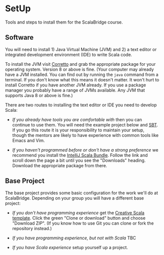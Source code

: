 # SetUp
Tools and steps to install them for the ScalaBridge course.

## Software

You will need to install 1) Java Virtual Machine (JVM) and 2) a text editor or integrated development environment (IDE) to write Scala code.

To install the JVM visit [Corretto][corretto] and grab the appropriate package for your operating system. Version 8 or above is fine. (Your computer may already have a JVM installed. You can find out by running the `java` command from a terminal. If you don't know what this means it doesn't matter. It won't hurt to install Corretto if you have another JVM already. If you use a package manager you probably have a range of JVMs available. Any JVM that supports Java 8 or above is fine.)

There are two routes to installing the text editor or IDE you need to develop Scala:

- *If you already have tools you are comfortable with* then you can continue to use them. You will need the example project below and [SBT][sbt]. If you go this route it is your responsibility to maintain your setup, though the mentors are likely to have experience with common tools like Emacs and Vim.

- *If you haven't programmed before or don't have a strong preference* we recommend you install the [IntelliJ Scala Bundle][intellij-scala]. Follow the link and scroll down the page a bit until you see the "Downloads" heading. Download the appropriate package from there.

## Base Project

The base project provides some basic configuration for the work we'll do at ScalaBridge. Depending on your group you will have a different base project:

- *If you don't have programming experience* get the [Creative Scala template][creative-scala-template]. Click the green "Clone or download" button and choose "Download ZIP". (If you know how to use Git you can clone or fork the repository instead.)

- *If you have programming experience, but not with Scala* TBC

- *If you have Scala experience* setup yourself up a project.

[corretto]: https://aws.amazon.com/corretto/
[sbt]: https://www.scala-sbt.org/
[intellij-scala]: https://github.com/JetBrains/intellij-scala-bundle
[creative-scala-template]: https://github.com/creativescala/creative-scala-template
